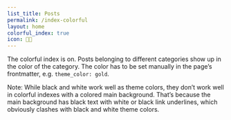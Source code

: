 ```yaml
---
list_title: Posts
permalink: /index-colorful
layout: home
colorful_index: true
icon: 🧑‍🎨
---
```

The colorful index is on. Posts belonging to different categories show up in the color of the category. The color has to be set manually in the page’s frontmatter, e.g. `theme_color: gold`.

Note: While black and white work well as theme colors, they don’t work well in colorful indexes with a colored main background. That’s because the main background has black text with white or black link underlines, which obviously clashes with black and white theme colors.
